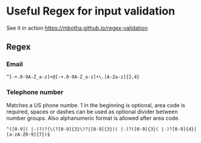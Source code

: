 # Useful Regex for input validation
 See it in action https://mbotha.github.io/regex-validation
 
## Regex

### Email
```
^[-+.0-9A-Z_a-z]+@[-+.0-9A-Z_a-z]+\.[A-Za-z]{2,4}
```
### Telephone number
Matches a US phone numbe. 1 in the beginning is optional, area code is required, spaces or dashes can be used as optional divider between number groups. Also alphanumeric format is allowed after area code.
```
^([0-9]( |-)?)?(\(?[0-9]{3}\)?|[0-9]{3})( |-)?([0-9]{3}( |-)?[0-9]{4}|[a-zA-Z0-9]{7})$
 ```
